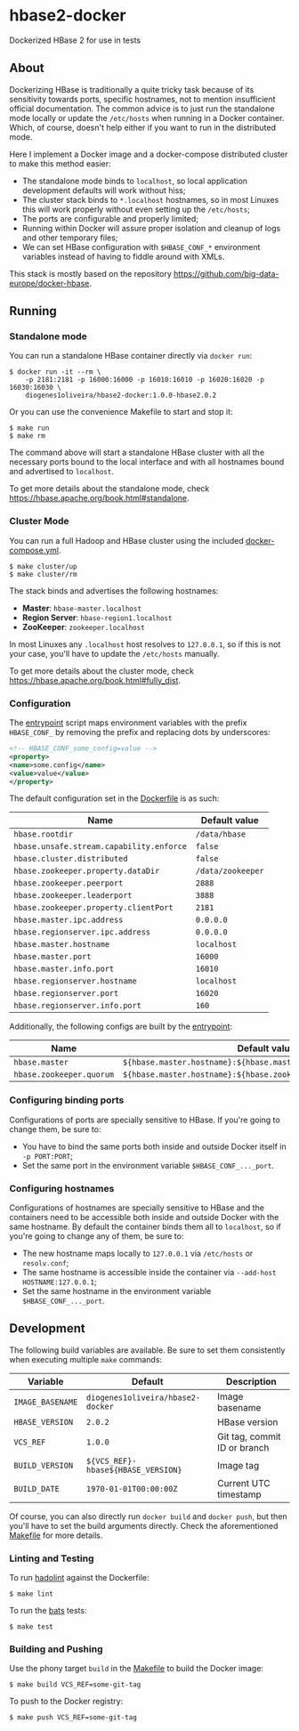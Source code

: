 # hbase2-docker

Dockerized HBase 2 for use in tests

## About

Dockerizing HBase is traditionally a quite tricky task because of its sensitivity towards
ports, specific hostnames, not to mention insufficient official documentation. The common
advice is to just run the standalone mode locally or update the `/etc/hosts` when running
in a Docker container. Which, of course, doesn't help either if you want to run in the
distributed mode.

Here I implement a Docker image and a docker-compose distributed cluster to make this
method easier:

- The standalone mode binds to `localhost`, so local application development defaults
  will work without hiss;
- The cluster stack binds to `*.localhost` hostnames, so in most Linuxes this will
  work properly without even setting up the `/etc/hosts`;
- The ports are configurable and properly limited;
- Running within Docker will assure proper isolation and cleanup of logs and other
  temporary files;
- We can set HBase configuration with `$HBASE_CONF_*` environment variables instead of
  having to fiddle around with XMLs.

This stack is mostly based on the repository https://github.com/big-data-europe/docker-hbase.

## Running

### Standalone mode

You can run a standalone HBase container directly via `docker run`:

```shell
$ docker run -it --rm \
    -p 2181:2181 -p 16000:16000 -p 16010:16010 -p 16020:16020 -p 16030:16030 \
    diogenes1oliveira/hbase2-docker:1.0.0-hbase2.0.2
```

Or you can use the convenience Makefile to start and stop it:

```shell
$ make run
$ make rm
```

The command above will start a standalone HBase cluster with all the necessary ports
bound to the local interface and with all hostnames bound and advertised to `localhost`.

To get more details about the standalone mode, check https://hbase.apache.org/book.html#standalone.

### Cluster Mode

You can run a full Hadoop and HBase cluster using the included [docker-compose.yml](docker-compose.yml).

```shell
$ make cluster/up
$ make cluster/rm
```

The stack binds and advertises the following hostnames:

- **Master**: `hbase-master.localhost`
- **Region Server**: `hbase-region1.localhost`
- **ZooKeeper**: `zookeeper.localhost`

In most Linuxes any `.localhost` host resolves to `127.0.0.1`, so if this is not your case,
you'll have to update the `/etc/hosts` manually.

To get more details about the cluster mode, check https://hbase.apache.org/book.html#fully_dist.

### Configuration

The [entrypoint](docker-entrypoint.sh) script maps environment variables with the prefix
`HBASE_CONF_` by removing the prefix and replacing dots by underscores:

```xml
<!-- HBASE_CONF_some_config=value -->
<property>
<name>some.config</name>
<value>value</value>
</property>
```

The default configuration set in the [Dockerfile](Dockerfile) is as such:

| Name                                     | Default value     |
| ---------------------------------------- | ----------------- |
| `hbase.rootdir`                          | `/data/hbase`     |
| `hbase.unsafe.stream.capability.enforce` | `false`           |
| `hbase.cluster.distributed`              | `false`           |
| `hbase.zookeeper.property.dataDir`       | `/data/zookeeper` |
| `hbase.zookeeper.peerport`               | `2888`            |
| `hbase.zookeeper.leaderport`             | `3888`            |
| `hbase.zookeeper.property.clientPort`    | `2181`            |
| `hbase.master.ipc.address`               | `0.0.0.0`         |
| `hbase.regionserver.ipc.address`         | `0.0.0.0`         |
| `hbase.master.hostname`                  | `localhost`       |
| `hbase.master.port`                      | `16000`           |
| `hbase.master.info.port`                 | `16010`           |
| `hbase.regionserver.hostname`            | `localhost`       |
| `hbase.regionserver.port`                | `16020`           |
| `hbase.regionserver.info.port`           | `160`             |

Additionally, the following configs are built by the [entrypoint](docker-entrypoint.sh):

| Name                     | Default value                                                     |
| ------------------------ | ----------------------------------------------------------------- |
| `hbase.master`           | `${hbase.master.hostname}:${hbase.master.port}`                   |
| `hbase.zookeeper.quorum` | `${hbase.master.hostname}:${hbase.zookeeper.property.clientPort}` |

### Configuring binding ports

Configurations of ports are specially sensitive to HBase. If you're going to change
them, be sure to:

- You have to bind the same ports both inside and outside Docker itself in `-p PORT:PORT`;
- Set the same port in the environment variable `$HBASE_CONF_..._port`.

### Configuring hostnames

Configurations of hostnames are specially sensitive to HBase and the containers need to be
accessible both inside and outside Docker with the same hostname. By default the container
binds them all to `localhost`, so if you're going to change any of them, be sure to:

- The new hostname maps locally to `127.0.0.1` via `/etc/hosts` or `resolv.conf`;
- The same hostname is accessible inside the container via `--add-host HOSTNAME:127.0.0.1`;
- Set the same hostname in the environment variable `$HBASE_CONF_..._port`.

## Development

The following build variables are available. Be sure to set them consistently when
executing multiple `make` commands:

| Variable         | Default                            | Description                  |
| ---------------- | ---------------------------------- | ---------------------------- |
| `IMAGE_BASENAME` | `diogenes1oliveira/hbase2-docker`  | Image basename               |
| `HBASE_VERSION`  | `2.0.2`                            | HBase version                |
| `VCS_REF`        | `1.0.0`                            | Git tag, commit ID or branch |
| `BUILD_VERSION`  | `${VCS_REF}-hbase${HBASE_VERSION}` | Image tag                    |
| `BUILD_DATE`     | `1970-01-01T00:00:00Z`             | Current UTC timestamp        |

Of course, you can also directly run `docker build` and `docker push`, but then you'll
have to set the build arguments directly. Check the aforementioned [Makefile](Makefile)
for more details.

### Linting and Testing

To run [hadolint](https://github.com/hadolint/hadolint) against the Dockerfile:

```shell
$ make lint
```

To run the [bats](https://github.com/bats-core/bats-core) tests:

```
$ make test
```

### Building and Pushing

Use the phony target `build` in the [Makefile](Makefile) to build the Docker
image:

```shell
$ make build VCS_REF=some-git-tag
```

To push to the Docker registry:

```shell
$ make push VCS_REF=some-git-tag
```
